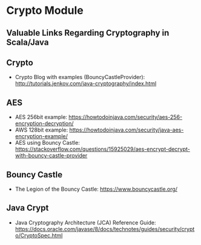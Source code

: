 # Crypto Module

## Valuable Links Regarding Cryptography in Scala/Java

## Crypto
- Crypto Blog with examples (BouncyCastleProvider): http://tutorials.jenkov.com/java-cryptography/index.html

## AES
- AES 256bit example: https://howtodoinjava.com/security/aes-256-encryption-decryption/
- AWS 128bit example: https://howtodoinjava.com/security/java-aes-encryption-example/
- AES using Bouncy Castle: https://stackoverflow.com/questions/15925029/aes-encrypt-decrypt-with-bouncy-castle-provider

## Bouncy Castle
- The Legion of the Bouncy Castle: https://www.bouncycastle.org/

## Java Crypt
- Java Cryptography Architecture (JCA) Reference Guide: https://docs.oracle.com/javase/8/docs/technotes/guides/security/crypto/CryptoSpec.html